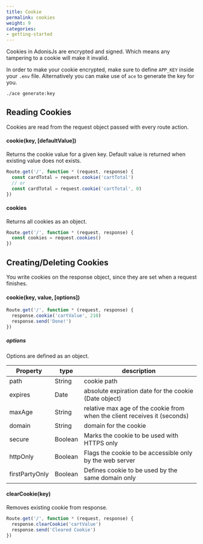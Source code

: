 ```yaml
---
title: Cookie
permalink: cookies
weight: 9
categories:
- getting-started
---
```


Cookies in AdonisJs are encrypted and signed. Which means any tampering to a cookie will make it invalid. 

In order to make your cookie encrypted, make sure to define `APP_KEY` inside your `.env` file. Alternatively you can make use of `ace` to generate the key for you.

```bash
./ace generate:key
```

## Reading Cookies

Cookies are read from the request object passed with every route action.

#### cookie(key, [defaultValue])

Returns the cookie value for a given key. Default value is returned when existing value does not exists.

```javascript
Route.get('/', function * (request, response) {
  const cardTotal = request.cookie('cartTotal')
  // or
  const cardTotal = request.cookie('cartTotal', 0)
})
```

#### cookies

Returns all cookies as an object.

```javascript
Route.get('/', function * (request, response) {
  const cookies = request.cookies()
})
```

## Creating/Deleting Cookies

You write cookies on the response object, since they are set when a request finishes.

#### cookie(key, value, [options])

```javascript
Route.get('/', function * (request, response) {
  response.cookie('cartValue', 210)
  response.send('Done!')
})
```

##### options

Options are defined as an object.

| Property       | type    | description                              |
| -------------- | ------- | ---------------------------------------- |
| path           | String  | cookie path                              |
| expires        | Date    | absolute expiration date for the cookie (Date object) |
| maxAge         | String  | relative max age of the cookie from when the client receives it (seconds) |
| domain         | String  | domain for the cookie                    |
| secure         | Boolean | Marks the cookie to be used with HTTPS only |
| httpOnly       | Boolean | Flags the cookie to be accessible only by the web server |
| firstPartyOnly | Boolean | Defines cookie to be used by the same domain only |

#### clearCookie(key)

Removes existing cookie from response.

```javascript
Route.get('/', function * (request, response) {
  response.clearCookie('cartValue')
  response.send('Cleared Cookie')
})
```